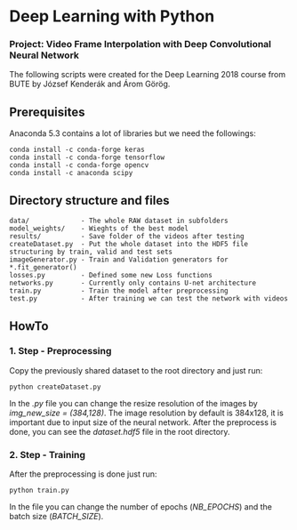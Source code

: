 # Deep Learning with Python
### Project: Video Frame Interpolation with Deep Convolutional Neural Network

The following scripts were created for the Deep Learning 2018 course from BUTE by József Kenderák and Árom Görög.

## Prerequisites
Anaconda 5.3 contains a lot of libraries but we need the followings:
```
conda install -c conda-forge keras
conda install -c conda-forge tensorflow
conda install -c conda-forge opencv
conda install -c anaconda scipy
```

## Directory structure and files
```
data/             - The whole RAW dataset in subfolders 
model_weights/    - Wieghts of the best model
results/          - Save folder of the videos after testing
createDataset.py  - Put the whole dataset into the HDF5 file structuring by train, valid and test sets
imageGenerator.py - Train and Validation generators for *.fit_generator()
losses.py         - Defined some new Loss functions
networks.py       - Currently only contains U-net architecture
train.py          - Train the model after preprocessing
test.py           - After training we can test the network with videos
```

## HowTo
### 1. Step - Preprocessing
Copy the previously shared dataset to the root directory and just run:
```
python createDataset.py
```
In the *.py* file you can change the resize resolution of the images by *img_new_size = (384,128)*. The image resolution by default is 384x128, it is important due to input size of the neural network. After the preprocess is done, you can see the *dataset.hdf5* file in the root directory.

### 2. Step - Training
After the preprocessing is done just run:
```
python train.py
```
In the file you can change the number of epochs (*NB_EPOCHS*) and the batch size (*BATCH_SIZE*).
